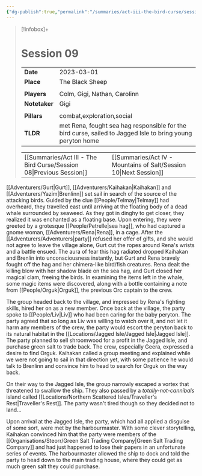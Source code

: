 ```yaml
---
{"dg-publish":true,"permalink":"/summaries/act-iii-the-bird-curse/session-09/","tags":["session"]}
---
```


> [!infobox]+
> # Session 09
> 
> | | |
> | --- | --- |
> | **Date** | 2023-03-01 |
> | **Place** | The Black Sheep |
> | | | 
> | **Players** | Colm, Gigi, Nathan, Carolinn |
> | **Notetaker** | Gigi |
> | | | 
> | **Pillars** | combat,exploration,social | 
> | **TLDR** | met Rena, fought sea hag responsible for the bird curse, sailed to Jagged Isle to bring young peryton home |
> 
> | | |
> | --- | --- |
> | [[Summaries/Act III - The Bird Curse/Session 08\|Previous Session]] | [[Summaries/Act IV - Mountains of Salt/Session 10\|Next Session]] |

[[Adventurers/Gurt\|Gurt]], [[Adventurers/Kaihakan\|Kaihakan]] and [[Adventurers/Yazim\|Brenlinn]] set sail in search of the source of the attacking birds. Guided by the clue [[People/Telmay\|Telmay]] had overheard, they travelled east until arriving at the floating body of a dead whale surrounded by seaweed. As they got in dinghy to get closer, they realized it was enchanted as a floating base. Upon entering, they were greeted by a grotesque [[People/Petrelle\|sea hag]], who had captured a gnome woman, [[Adventurers/Rena\|Rena]], in a cage. After the [[Adventurers/Adventurers\|party]] refused her offer of gifts, and she would not agree to leave the village alone, Gurt cut the ropes around Rena's wrists and a battle ensued. The aura of fear this hag radiated dropped Kaihakan and Brenlin into unconsciousness instantly, but Gurt and Rena bravely fought off the hag and her chimera-like bird/fish creatures. Rena dealt the killing blow with her shadow blade on the sea hag, and Gurt closed her magical clam, freeing the birds. In examining the items left in the whale, some magic items were discovered, along with a bottle containing a note from [[People/Orguk\|Orguk]], the previous Orc captain to the crew.

The group headed back to the village, and impressed by Rena's fighting skills, hired her on as a new member. Once back at the village, the party spoke to [[People/Liv\|Liv]] who had been caring for the baby peryton. The party agreed that so long as Liv was willing to watch over it, and not let it harm any members of the crew, the party would escort the peryton back to its natural habitat in the [[Locations/Jagged Isle/Jagged Isle\|Jagged Isle]]. The party planned to sell shroomwood for a profit in the Jagged Isle, and purchase green salt to trade back. The crew, especially Geera, expressed a desire to find Orguk. Kaihakan called a group meeting and explained while we were not going to sail in that direction yet, with some patience he would talk to Brenlinn and convince him to head to search for Orguk on the way back. 

On their way to the Jagged Isle, the group narrowly escaped a vortex that threatened to swallow the ship. They also passed by a _totally-not-cannibals_ island called [[Locations/Northern Scattered Isles/Traveller's Rest\|Traveller's Rest]]. The party wasn't tired though so they decided not to land... 

Upon arrival at the Jagged Isle, the party, which had all applied a disguise of some sort, were met by the harbourmaster. With some clever storytelling, Kaihakan convinced him that the party were members of the [[Organisations/Steorr/Green Salt Trading Company\|Green Salt Trading Company]] and had just happened to lose their papers in an unfortunate series of events. The harbourmaster allowed the ship to dock and told the party to head down to the main trading house, where they could get as much green salt they could purchase.